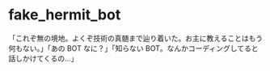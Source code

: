 # fake_hermit_bot
「これぞ無の境地。よくぞ技術の真髄まで辿り着いた。お主に教えることはもう何もない。」「あの BOT なに？」「知らない BOT。なんかコーディングしてると話しかけてくるの...」
